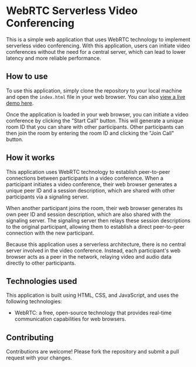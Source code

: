 # WebRTC Serverless Video Conferencing

This is a simple web application that uses WebRTC technology to implement serverless video conferencing. With this application, users can initiate video conferences without the need for a central server, which can lead to lower latency and more reliable performance.

## How to use

To use this application, simply clone the repository to your local machine and open the `index.html` file in your web browser. You can also [view a live demo here](https://example.com).

Once the application is loaded in your web browser, you can initiate a video conference by clicking the "Start Call" button. This will generate a unique room ID that you can share with other participants. Other participants can then join the room by entering the room ID and clicking the "Join Call" button.

## How it works

This application uses WebRTC technology to establish peer-to-peer connections between participants in a video conference. When a participant initiates a video conference, their web browser generates a unique peer ID and a session description, which are shared with other participants via a signaling server.

When another participant joins the room, their web browser generates its own peer ID and session description, which are also shared with the signaling server. The signaling server then relays these session descriptions to the original participant, allowing them to establish a direct peer-to-peer connection with the new participant.

Because this application uses a serverless architecture, there is no central server involved in the video conference. Instead, each participant's web browser acts as a peer in the network, relaying video and audio data directly to other participants.

## Technologies used

This application is built using HTML, CSS, and JavaScript, and uses the following technologies:

- WebRTC: a free, open-source technology that provides real-time communication capabilities for web browsers.

## Contributing

Contributions are welcome! Please fork the repository and submit a pull request with your changes.
